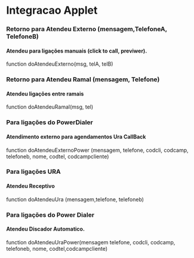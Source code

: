 # Integracao Applet



### Retorno para Atendeu Externo (mensagem,TelefoneA, TelefoneB)
#### Atendeu para ligações manuais (click to call, previwer).
function doAtendeuExterno(msg, telA, telB)

### Retorno para Atendeu Ramal (mensagem, Telefone)
#### Atendeu ligações entre ramais
function doAtendeuRamal(msg, tel)

### Para ligações do PowerDialer
#### Atendimento externo para agendamentos Ura CallBack
function doAtendeuExternoPower (mensagem, telefone, codcli, codcamp, telefoneb, nome, codtel, codcampcliente) 

### Para ligações URA
#### Atendeu Receptivo
function doAtendeuUra (mensagem,telefone, telefoneb) 

### Para ligações do Power Dialer
#### Atendeu Discador Automatico. 
function doAtendeuUraPower(mensagem telefone, codcli, codcamp, telefoneb, nome, codtel,codcampcliente) 
